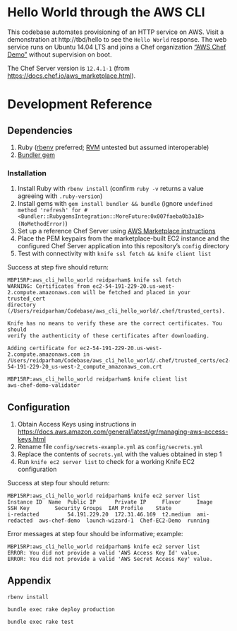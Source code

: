 # Hello World through the AWS CLI

This codebase automates provisioning of an HTTP service on AWS. Visit a demonstration at http://tbd/hello to see the `Hello World` response. The web service runs on Ubuntu 14.04 LTS and joins a Chef organization [“AWS Chef Demo”](https://54.191.229.20/organizations/aws-chef-demo) without supervision on boot.

The Chef Server version is `12.4.1-1` (from https://docs.chef.io/aws_marketplace.html).

# Development Reference

## Dependencies

1. Ruby ([rbenv](https://github.com/rbenv/rbenv) preferred; [RVM](https://rvm.io/) untested but assumed interoperable)
2. [Bundler gem](http://bundler.io/)

### Installation

1. Install Ruby with `rbenv install` (confirm `ruby -v` returns a value agreeing with `.ruby-version`)
2. Install gems with `gem install bundler && bundle` (ignore `undefined method 'refresh' for #<Bundler::RubygemsIntegration::MoreFuture:0x007faeba0b3a18> (NoMethodError)`)
3. Set up a reference Chef Server using [AWS Marketplace instructions](https://docs.chef.io/aws_marketplace.html)
4. Place the PEM keypairs from the marketplace-built EC2 instance and the configured Chef Server application into this repository’s `config` directory
5. Test with connectivity with `knife ssl fetch && knife client list`

Success at step five should return:

```
MBP15RP:aws_cli_hello_world reidparham$ knife ssl fetch
WARNING: Certificates from ec2-54-191-229-20.us-west-2.compute.amazonaws.com will be fetched and placed in your trusted_cert
directory (/Users/reidparham/Codebase/aws_cli_hello_world/.chef/trusted_certs).

Knife has no means to verify these are the correct certificates. You should
verify the authenticity of these certificates after downloading.

Adding certificate for ec2-54-191-229-20.us-west-2.compute.amazonaws.com in /Users/reidparham/Codebase/aws_cli_hello_world/.chef/trusted_certs/ec2-54-191-229-20_us-west-2_compute_amazonaws_com.crt

MBP15RP:aws_cli_hello_world reidparham$ knife client list
aws-chef-demo-validator
```

## Configuration

1. Obtain Access Keys using instructions in https://docs.aws.amazon.com/general/latest/gr/managing-aws-access-keys.html
2. Rename file `config/secrets-example.yml` as `config/secrets.yml`
3. Replace the contents of `secrets.yml` with the values obtained in step 1
4. Run `knife ec2 server list` to check for a working Knife EC2 configuration

Success at step four should return:

```
MBP15RP:aws_cli_hello_world reidparham$ knife ec2 server list
Instance ID  Name  Public IP      Private IP     Flavor     Image         SSH Key        Security Groups  IAM Profile    State
i-redacted         54.191.229.20  172.31.46.169  t2.medium  ami-redacted  aws-chef-demo  launch-wizard-1  Chef-EC2-Demo  running
```

Error messages at step four should be informative; example:

```
MBP15RP:aws_cli_hello_world reidparham$ knife ec2 server list
ERROR: You did not provide a valid 'AWS Access Key Id' value.
ERROR: You did not provide a valid 'AWS Secret Access Key' value.
```

## Appendix

`rbenv install`

`bundle exec rake deploy production`

`bundle exec rake test`

